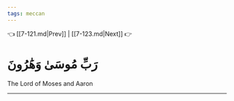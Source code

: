 ```yaml
---
tags: meccan
---
```


👈 [[7-121.md|Prev]] | [[7-123.md|Next]] 👉

# رَبِّ مُوسَىٰ وَهَٰرُونَ

The Lord of Moses and Aaron

---

